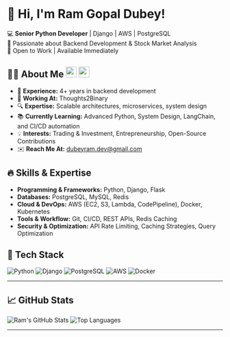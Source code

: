 # 👋 Hi, I'm Ram Gopal Dubey!

💻 **Senior Python Developer** | Django | AWS | PostgreSQL  
🚀 Passionate about Backend Development & Stock Market Analysis  
📢 Open to Work | Available Immediately

## 👨‍💻 About Me <a href="https://www.linkedin.com/in/ram-gopal-dubey/"><img src="https://img.shields.io/badge/LinkedIn-0077B5?style=for-the-badge&logo=linkedin&logoColor=white" height="25"></a> <a href="https://x.com/dubey_ram_"><img src="https://img.shields.io/badge/Twitter-1DA1F2?style=for-the-badge&logo=twitter&logoColor=white" height="25"></a>

- 🎯 **Experience:** 4+ years in backend development
- 🏢 **Working At:** Thoughts2Binary 
- 🔍 **Expertise:** Scalable architectures, microservices, system design
- 📚 **Currently Learning:** Advanced Python, System Design, LangChain, and CI/CD automation
- 💡 **Interests:** Trading & Investment, Entrepreneurship, Open-Source Contributions
- ✉️ **Reach Me At:** [dubeyram.dev@gmail.com](mailto:dubeyram.dev@gmail.com)


## 🔥 Skills & Expertise
- **Programming & Frameworks:** Python, Django, Flask
- **Databases:** PostgreSQL, MySQL, Redis
- **Cloud & DevOps:** AWS (EC2, S3, Lambda, CodePipeline), Docker, Kubernetes
- **Tools & Workflow:** Git, CI/CD, REST APIs, Redis Caching
- **Security & Optimization:** API Rate Limiting, Caching Strategies, Query Optimization

## 🔧 Tech Stack
![Python](https://img.shields.io/badge/Python-3776AB?style=for-the-badge&logo=python&logoColor=white)
![Django](https://img.shields.io/badge/Django-092E20?style=for-the-badge&logo=django&logoColor=white)
![PostgreSQL](https://img.shields.io/badge/PostgreSQL-336791?style=for-the-badge&logo=postgresql&logoColor=white)
![AWS](https://img.shields.io/badge/AWS-FF9900?style=for-the-badge&logo=amazonaws&logoColor=white)
![Docker](https://img.shields.io/badge/Docker-2496ED?style=for-the-badge&logo=docker&logoColor=white)

---



## 📈 GitHub Stats
![Ram's GitHub Stats](https://github-readme-stats.vercel.app/api?username=dubeyram&show_icons=true&theme=tokyonight)
![Top Languages](https://github-readme-stats.vercel.app/api/top-langs/?username=dubeyram&layout=compact&theme=tokyonight)

---


